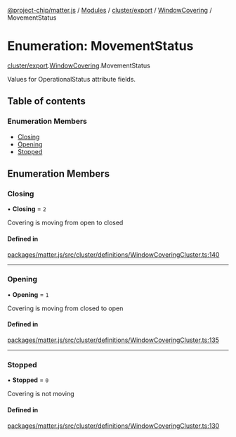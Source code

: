 [@project-chip/matter.js](../README.md) / [Modules](../modules.md) / [cluster/export](../modules/cluster_export.md) / [WindowCovering](../modules/cluster_export.WindowCovering.md) / MovementStatus

# Enumeration: MovementStatus

[cluster/export](../modules/cluster_export.md).[WindowCovering](../modules/cluster_export.WindowCovering.md).MovementStatus

Values for OperationalStatus attribute fields.

## Table of contents

### Enumeration Members

- [Closing](cluster_export.WindowCovering.MovementStatus.md#closing)
- [Opening](cluster_export.WindowCovering.MovementStatus.md#opening)
- [Stopped](cluster_export.WindowCovering.MovementStatus.md#stopped)

## Enumeration Members

### Closing

• **Closing** = ``2``

Covering is moving from open to closed

#### Defined in

[packages/matter.js/src/cluster/definitions/WindowCoveringCluster.ts:140](https://github.com/project-chip/matter.js/blob/dfd1dc35/packages/matter.js/src/cluster/definitions/WindowCoveringCluster.ts#L140)

___

### Opening

• **Opening** = ``1``

Covering is moving from closed to open

#### Defined in

[packages/matter.js/src/cluster/definitions/WindowCoveringCluster.ts:135](https://github.com/project-chip/matter.js/blob/dfd1dc35/packages/matter.js/src/cluster/definitions/WindowCoveringCluster.ts#L135)

___

### Stopped

• **Stopped** = ``0``

Covering is not moving

#### Defined in

[packages/matter.js/src/cluster/definitions/WindowCoveringCluster.ts:130](https://github.com/project-chip/matter.js/blob/dfd1dc35/packages/matter.js/src/cluster/definitions/WindowCoveringCluster.ts#L130)
